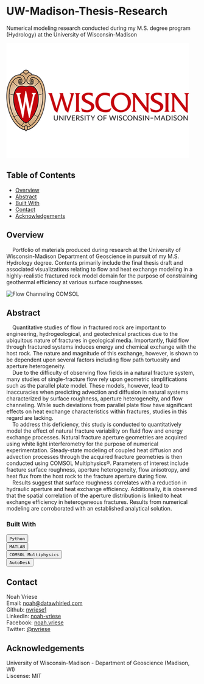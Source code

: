 # UW-Madison-Thesis-Research
Numerical modeling research conducted during my M.S. degree program (Hydrology) at the University of Wisconsin-Madison

![UW-Madison Logo](/Assets/UW_logo.jpg)

## Table of Contents

- [Overview](#overview)
- [Abstract](#abstract)
- [Built With](#built-with)
- [Contact](#contact)
- [Acknowledgements](#acknowledgements)

## Overview

 &nbsp;&nbsp;&nbsp;&nbsp;Portfolio of materials produced during research at the University of Wisconsin-Madison Department of Geoscience in pursuit of my M.S. Hydrology degree. 
Contents primarily include the final thesis draft and associated visualizations relating to flow and heat exchange modeling in a highly-realistic fractured rock model domain for the purpose of constraining geothermal efficiency at various surface roughnesses.

![Flow Channeling COMSOL](/Assets/flowchanneling.png)

## Abstract

 &nbsp;&nbsp;&nbsp;&nbsp;Quantitative studies of flow in fractured rock are important to engineering, hydrogeological, and geotechnical practices due to the ubiquitous nature of fractures in geological media. Importantly, fluid flow through fractured systems induces energy and chemical exchange with the host rock. The nature and magnitude of this exchange, however, is shown to be dependent upon several factors including flow path tortuosity and aperture heterogeneity.<br />
&nbsp;&nbsp;&nbsp;&nbsp;Due to the difficulty of observing flow fields in a natural fracture system, many studies of single-fracture flow rely upon geometric simplifications such as the parallel plate model. These models, however, lead to inaccuracies when predicting advection and diffusion in natural systems characterized by surface roughness, aperture heterogeneity, and flow channeling. While such deviations from parallel plate flow have significant effects on heat exchange characteristics within fractures, studies in this regard are lacking. <br />
&nbsp;&nbsp;&nbsp;&nbsp;To address this deficiency, this study is conducted to quantitatively model the effect of natural fracture variability on fluid flow and energy exchange processes. Natural fracture aperture geometries are acquired using white light interferometry for the purpose of numerical experimentation. Steady-state modeling of coupled heat diffusion and advection processes through the acquired fracture geometries is then conducted using COMSOL Multiphysics®. Parameters of interest include fracture surface roughness, aperture heterogeneity, flow anisotropy, and heat flux from the host rock to the fracture aperture during flow. <br />
&nbsp;&nbsp;&nbsp;&nbsp;Results suggest that surface roughness correlates with a reduction in hydraulic aperture and heat exchange efficiency. Additionally, it is observed that the spatial correlation of the aperture distribution is linked to heat exchange efficiency in heterogeneous fractures. Results from numerical modeling are corroborated with an established analytical solution.


### Built With

<a><button name="button">`Python`</button></a> <br />
<a><button name="button">`MATLAB`</button></a> <br />
<a><button name="button">`COMSOL Multiphysics`</button></a> <br />
<a><button name="button">`AutoDesk`</button></a> <br />

## Contact

Noah Vriese<br />
Email: noah@datawhirled.com<br />
Github: [nvriese1](https://github.com/nvriese1)<br />
LinkedIn: [noah-vriese](https://www.linkedin.com/in/noah-vriese/)<br />
Facebook: [noah.vriese](https://www.facebook.com/noah.vriese)<br />
Twitter: [@nvriese](https://twitter.com/nvriese)<br />

## Acknowledgements

University of Wisconsin-Madison - Department of Geoscience (Madison, WI)<br />
Liscense: MIT
